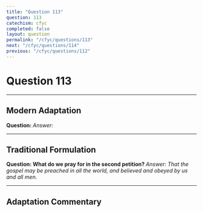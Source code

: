 ```yaml
---
title: "Question 113"
question: 113
catechism: cfyc
completed: false
layout: question
permalink: "/cfyc/questions/113"
next: "/cfyc/questions/114"
previous: "/cfyc/questions/112"
---
```

# Question 113
---
## Modern Adaptation
<strong>
    Question:
</strong>

<em>
    Answer:
</em>

---
## Traditional Formulation
<strong>
    Question: What do we pray for in the second petition?
</strong>

<em>
    Answer: That the gospel may be preached in all the world, and believed and obeyed by us and all men.
</em>

---
## Adaptation Commentary
